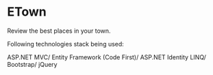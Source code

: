 # ETown
Review the best places in your town.

Following technologies stack being used:

ASP.NET MVC/
Entity Framework (Code First)/
ASP.NET Identity
LINQ/
Bootstrap/
jQuery

